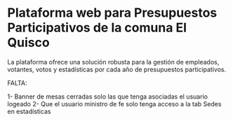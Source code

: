 # Plataforma web para Presupuestos Participativos de la comuna El Quisco

La plataforma ofrece una solución robusta para la gestión de empleados, votantes, votos y estadísticas por cada año de presupuestos participativos.

FALTA:

1- Banner de mesas cerradas solo las que tenga asociadas el usuario logeado
2- Que el usuario ministro de fe solo tenga acceso a la tab Sedes en estadísticas
